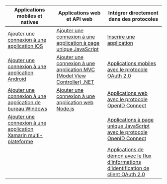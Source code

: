 | Applications mobiles et natives | Applications web et API web | Intégrer directement dans des protocoles |
| --- | --- | --- |
| [Ajouter une connexion à une application iOS](../articles/active-directory/develop/GuidedSetups/active-directory-ios.md) | [Ajouter une connexion à une application à page unique JavaScript](../articles/active-directory/develop/GuidedSetups/active-directory-javascriptspa.md) |[Inscrire une application](../articles/active-directory/develop/active-directory-v2-app-registration.md) | 
| [Ajouter une connexion à une application Android](../articles/active-directory/develop/guidedsetups/active-directory-mobileanddesktopapp-android-intro.md) | [Ajouter une connexion à une application MVC (Model View Controller) .NET](../articles/active-directory/develop/guidedsetups/active-directory-serversidewebapp-aspnetwebappowin-intro.md) |[Applications mobiles avec le protocole OAuth 2.0](../articles/active-directory/develop/active-directory-v2-protocols-oauth-code.md) |
| [Ajouter une connexion à une application de bureau Windows](../articles/active-directory/develop/guidedsetups/active-directory-mobileanddesktopapp-windowsdesktop-intro.md) |[Ajouter une connexion à une application web Node.js](../articles/active-directory/develop/active-directory-v2-devquickstarts-node-web.md) |[Applications web avec le protocole OpenID Connect](../articles/active-directory/develop/active-directory-v2-protocols-oidc.md) |
| [Ajouter une connexion à une application Xamarin multi-plateforme](https://github.com/Azure-Samples/active-directory-xamarin-native-v2)|  |[Applications à page unique JavaScript avec le protocole OpenID Connect](../articles/active-directory/develop/active-directory-v2-protocols-implicit.md) |
|  |  | [Applications de démon avec le flux d’informations d’identification de client OAuth 2.0](../articles/active-directory/develop/active-directory-v2-protocols-oauth-client-creds.md) |
